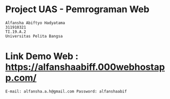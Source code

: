 # Project UAS - Pemrograman Web
```
Alfansha Abiftyo Hadyatama
311910321
TI.19.A.2
Universitas Pelita Bangsa
```

# Link Demo Web : https://alfanshaabiff.000webhostapp.com/
``
E-mail: alfansha.a.h@gmail.com
Password: alfanshaabif
``
